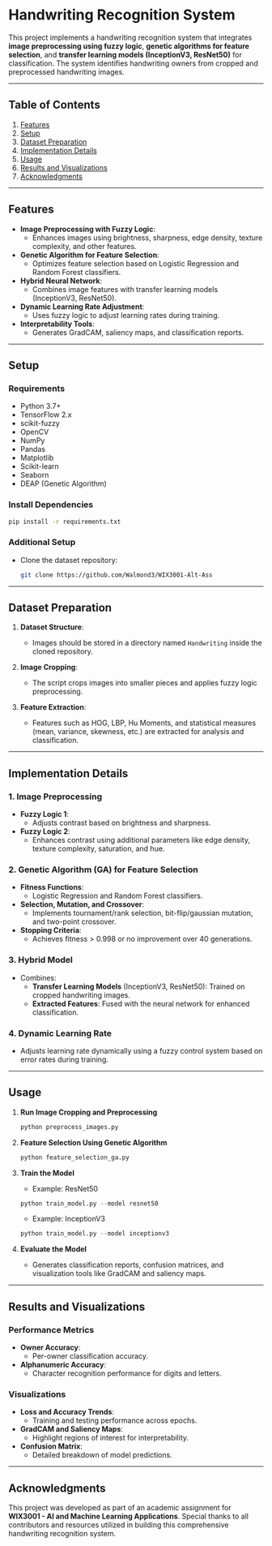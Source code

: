 # Handwriting Recognition System

This project implements a handwriting recognition system that integrates **image preprocessing using fuzzy logic**, **genetic algorithms for feature selection**, and **transfer learning models (InceptionV3, ResNet50)** for classification. The system identifies handwriting owners from cropped and preprocessed handwriting images.

---

## **Table of Contents**
1. [Features](#features)
2. [Setup](#setup)
3. [Dataset Preparation](#dataset-preparation)
4. [Implementation Details](#implementation-details)
5. [Usage](#usage)
6. [Results and Visualizations](#results-and-visualizations)
7. [Acknowledgments](#acknowledgments)

---

## **Features**
- **Image Preprocessing with Fuzzy Logic**:
  - Enhances images using brightness, sharpness, edge density, texture complexity, and other features.
- **Genetic Algorithm for Feature Selection**:
  - Optimizes feature selection based on Logistic Regression and Random Forest classifiers.
- **Hybrid Neural Network**:
  - Combines image features with transfer learning models (InceptionV3, ResNet50).
- **Dynamic Learning Rate Adjustment**:
  - Uses fuzzy logic to adjust learning rates during training.
- **Interpretability Tools**:
  - Generates GradCAM, saliency maps, and classification reports.

---

## **Setup**
### **Requirements**
- Python 3.7+
- TensorFlow 2.x
- scikit-fuzzy
- OpenCV
- NumPy
- Pandas
- Matplotlib
- Scikit-learn
- Seaborn
- DEAP (Genetic Algorithm)

### **Install Dependencies**
```bash
pip install -r requirements.txt
```

### **Additional Setup**
- Clone the dataset repository:
  ```bash
  git clone https://github.com/Walmond3/WIX3001-Alt-Ass
  ```

---

## **Dataset Preparation**
1. **Dataset Structure**:
   - Images should be stored in a directory named `Handwriting` inside the cloned repository.

2. **Image Cropping**:
   - The script crops images into smaller pieces and applies fuzzy logic preprocessing.

3. **Feature Extraction**:
   - Features such as HOG, LBP, Hu Moments, and statistical measures (mean, variance, skewness, etc.) are extracted for analysis and classification.

---

## **Implementation Details**

### **1. Image Preprocessing**
- **Fuzzy Logic 1**:
  - Adjusts contrast based on brightness and sharpness.
- **Fuzzy Logic 2**:
  - Enhances contrast using additional parameters like edge density, texture complexity, saturation, and hue.

### **2. Genetic Algorithm (GA) for Feature Selection**
- **Fitness Functions**:
  - Logistic Regression and Random Forest classifiers.
- **Selection, Mutation, and Crossover**:
  - Implements tournament/rank selection, bit-flip/gaussian mutation, and two-point crossover.
- **Stopping Criteria**:
  - Achieves fitness > 0.998 or no improvement over 40 generations.

### **3. Hybrid Model**
- Combines:
  - **Transfer Learning Models** (InceptionV3, ResNet50): Trained on cropped handwriting images.
  - **Extracted Features**: Fused with the neural network for enhanced classification.

### **4. Dynamic Learning Rate**
- Adjusts learning rate dynamically using a fuzzy control system based on error rates during training.

---

## **Usage**

1. **Run Image Cropping and Preprocessing**
   ```python
   python preprocess_images.py
   ```

2. **Feature Selection Using Genetic Algorithm**
   ```python
   python feature_selection_ga.py
   ```

3. **Train the Model**
   - Example: ResNet50
   ```python
   python train_model.py --model resnet50
   ```
   - Example: InceptionV3
   ```python
   python train_model.py --model inceptionv3
   ```

4. **Evaluate the Model**
   - Generates classification reports, confusion matrices, and visualization tools like GradCAM and saliency maps.

---

## **Results and Visualizations**

### **Performance Metrics**
- **Owner Accuracy**:
  - Per-owner classification accuracy.
- **Alphanumeric Accuracy**:
  - Character recognition performance for digits and letters.

### **Visualizations**
- **Loss and Accuracy Trends**:
  - Training and testing performance across epochs.
- **GradCAM and Saliency Maps**:
  - Highlight regions of interest for interpretability.
- **Confusion Matrix**:
  - Detailed breakdown of model predictions.

---

## **Acknowledgments**
This project was developed as part of an academic assignment for **WIX3001 - AI and Machine Learning Applications**. Special thanks to all contributors and resources utilized in building this comprehensive handwriting recognition system.
